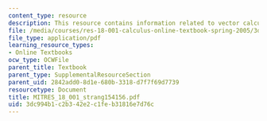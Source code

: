 ```yaml
---
content_type: resource
description: This resource contains information related to vector calculus.
file: /media/courses/res-18-001-calculus-online-textbook-spring-2005/3dc994b1c2b342e2c1feb31816e7d76c_MITRES_18_001_strang154156.pdf
file_type: application/pdf
learning_resource_types:
- Online Textbooks
ocw_type: OCWFile
parent_title: Textbook
parent_type: SupplementalResourceSection
parent_uid: 2842add0-8d1e-680b-3318-d7f7f69d7739
resourcetype: Document
title: MITRES_18_001_strang154156.pdf
uid: 3dc994b1-c2b3-42e2-c1fe-b31816e7d76c
---
```

